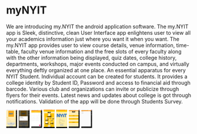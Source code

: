 # myNYIT
We are introducing my.NYIT the android application software. The my.NYIT app is Sleek, distinctive, clean User Interface app enlightens user to view all your academics information just where you want it when you want. The my.NYIT app provides user to view course details, venue information, time-table, faculty venue information and the free slots of every faculty along with the other information being displayed, quiz dates, college history, departments, workshops, major events conducted on campus, and virtually everything deftly organized at one place. An essential apparatus for every NYIT Student. Individual account can be created for students. It provides a college identity by Student ID, Password and access to financial aid through barcode. Various club and organizations can invite or publicize through flyers for their events. Latest news and updates about college is got through notifications. Validation of the app will be done through Students Survey. 


<img src="https://github.com/ankitgsa/myNYIT/blob/master/Screenshots/LoginPage_my.nyit.PNG" style=" width:30px ; height:50px " />

<img src="https://github.com/ankitgsa/myNYIT/blob/master/Screenshots/NewUserLogin_my.nyit.PNG" style=" width:30px ; height:50px " />
<img src="https://github.com/ankitgsa/myNYIT/blob/master/Screenshots/SchedulePage.png" style=" width:30px ; height:50px " />
<img src="https://github.com/ankitgsa/myNYIT/blob/master/Screenshots/Screen%20Shot%202017-10-24%20at%2011.32.17%20PM.png" style=" width:30px ; height:50px " />
<img src="https://github.com/ankitgsa/myNYIT/blob/master/Screenshots/Screen%20Shot%202017-10-24%20at%2011.32.35%20PM.png" style=" width:30px ; height:50px " />
<img src="https://github.com/ankitgsa/myNYIT/blob/master/Screenshots/StudentConnect.png" style=" width:30px ; height:50px " />
<img src="https://github.com/ankitgsa/myNYIT/blob/master/Screenshots/Subjects.png" style=" width:30px ; height:50px " />
